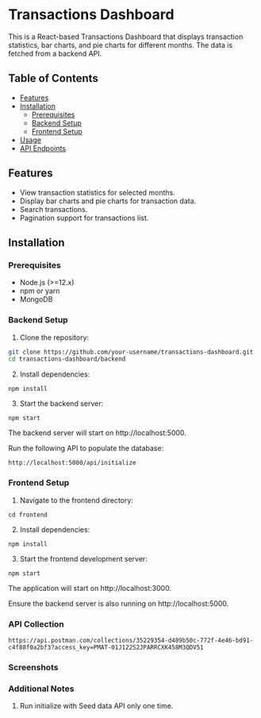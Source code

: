 # Transactions Dashboard

This is a React-based Transactions Dashboard that displays transaction statistics, bar charts, and pie charts for different months. The data is fetched from a backend API.

## Table of Contents

- [Features](#features)
- [Installation](#installation)
  - [Prerequisites](#prerequisites)
  - [Backend Setup](#backend-setup)
  - [Frontend Setup](#frontend-setup)
- [Usage](#usage)
- [API Endpoints](#api-endpoints)


## Features

- View transaction statistics for selected months.
- Display bar charts and pie charts for transaction data.
- Search transactions.
- Pagination support for transactions list.


## Installation

### Prerequisites

- Node.js (>=12.x)
- npm or yarn
- MongoDB

### Backend Setup

1. Clone the repository:

```sh
git clone https://github.com/your-username/transactions-dashboard.git
cd transactions-dashboard/backend
```
2. Install dependencies:
```
npm install
```

3. Start the backend server:

```
npm start
```
The backend server will start on http://localhost:5000.

Run the following API to populate the database:
``` 
http://localhost:5000/api/initialize
```


### Frontend Setup
1. Navigate to the frontend directory:
```
cd frontend
```

2. Install dependencies:
```
npm install
```

3. Start the frontend development server:

```
npm start
```
The application will start on http://localhost:3000.

Ensure the backend server is also running on http://localhost:5000.


### API Collection
```
https://api.postman.com/collections/35229354-d489b50c-772f-4e46-bd91-c4f88f0a2bf3?access_key=PMAT-01J122S2JPARRCXK458M3QDV51
```

### Screenshots


### Additional Notes
1. Run initialize with Seed data API only one time.